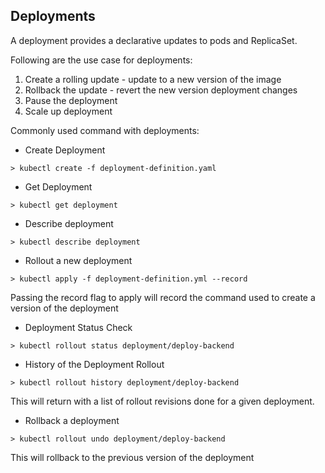 ## Deployments

A deployment provides a declarative updates to pods and ReplicaSet.

Following are the use case for deployments:
1. Create a rolling update - update to a new version of the image
2. Rollback the update - revert the new version deployment changes
3. Pause the deployment
4. Scale up deployment

Commonly used command with deployments:

- Create Deployment

```
> kubectl create -f deployment-definition.yaml
```


- Get Deployment

```
> kubectl get deployment
```

- Describe deployment
```
> kubectl describe deployment
```

- Rollout a new deployment
```
> kubectl apply -f deployment-definition.yml --record
```

Passing the record flag to apply will record the command used to create a version of the deployment

- Deployment Status Check
```
> kubectl rollout status deployment/deploy-backend
```

- History of the Deployment Rollout
```
> kubectl rollout history deployment/deploy-backend
```

This will return with a list of rollout revisions done for a given deployment.

- Rollback a deployment
```
> kubectl rollout undo deployment/deploy-backend
```
This will rollback to the previous version of the deployment